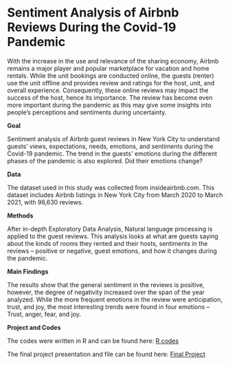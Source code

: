 # Sentiment Analysis of Airbnb Reviews During the Covid-19 Pandemic

With the increase in the use and relevance of the sharing economy, Airbnb remains a major player and popular marketplace for vacation and home rentals. While the unit bookings are conducted online, the guests (renter) use the unit offline and provides review and ratings for the host, unit, and overall experience. Consequently, these online reviews may impact the success of the host, hence its importance. The review has become even more important during the pandemic as this may give some insights into people’s perceptions and sentiments during uncertainty. 

**Goal** 

Sentiment analysis of Airbnb guest reviews in New York City to understand guests’ views, expectations, needs, emotions, and sentiments during the Covid-19 pandemic. The trend in the guests' emotions during the different phases of the pandemic is also explored. Did their emotions change?

**Data**

The dataset used in this study was collected from insideairbnb.com. This dataset includes Airbnb listings in New York City from March 2020 to March 2021, with 96,630 reviews.


**Methods**

After in-depth Exploratory Data Analysis, Natural language processing is applied to the guest reviews. This analysis looks at what are guests saying about the kinds of rooms they rented and their hosts, sentiments in the reviews – positive or negative, guest emotions, and how it changes during the pandemic. 


**Main Findings**

The results show that the general sentiment in the reviews is positive, however, the degree of negativity increased over the span of the year analyzed. While the more frequent emotions in the review were anticipation, trust, and joy, the most interesting trends were found in four emotions – Trust, anger, fear, and joy.

**Project and Codes**

The codes were written in R and can be found here: [R codes](https://github.com/saidatsanni/Sentiment-Analysis-of-Airbnb-Reviews-During-Covid-19-/blob/4b5b1e091bedafe760482eb75a7f260fff6fe68a/Codes%20and%20MainFile/Airbnb_Sentiment_Analysis.R)

The final project presentation and file can be found here: [Final Project](https://github.com/saidatsanni/Sentiment-Analysis-of-Airbnb-Reviews-During-Covid-19-/blob/8111e4e1da3c882cecbbed321cb903506b5349d5/Codes%20and%20MainFile/Sentiment%20Analysis%20of%20Airbnb%20Review_New%20York%20City.pdf)
